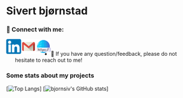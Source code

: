 <h1>Sivert bjørnstad</h1>

<!--
<h2 align="center">
I'm a Full-Stack Web Developer 💻, Photographer 📸, and Designer 🎨!
</h2> 
-->

### 🤝 Connect with me:

<a href="https://www.linkedin.com/in/sivert-bj%C3%B8rnstad/"><img align="left" src="https://github.com/bjornsiv/bjornsiv/blob/main/images/linkedin.png" alt="Sivert Bjørnstad | LinkedIn" width="40px"/></a>
<a href="mailto:sivertbjorn@gmail.com"><img align="left" src="https://github.com/bjornsiv/bjornsiv/blob/main/images/gmail.png" alt="Sivert Bjørnstad | Gmail" width="40px"/></a>
<a href="https://www.sivert.me"><img align="left" src="https://github.com/bjornsiv/bjornsiv/blob/main/images/web-link.png" alt="Sivert Bjørnstad | Web Page" width="40px"/></a>
</br>
- 💬 If you have any question/feedback, please do not hesitate to reach out to me!

### Some stats about my projects
[![Top Langs](https://github-readme-stats.vercel.app/api/top-langs/?username=bjornsiv&theme=nord&hide=makefile,cmake)]
[![bjornsiv's GitHub stats](https://github-readme-stats.vercel.app/api?username=bjornsiv&hide=issues&count_private=true&theme=nord)]

<!--
**bjornsiv/bjornsiv** is a ✨ _special_ ✨ repository because its `README.md` (this file) appears on your GitHub profile.

Here are some ideas to get you started:

- 🔭 I’m currently working on ...
- 🌱 I’m currently learning ...
- 👯 I’m looking to collaborate on ...
- 🤔 I’m looking for help with ...
- 💬 Ask me about ...
- 📫 How to reach me: ...
- 😄 Pronouns: ...
- ⚡ Fun fact: ...
-->
